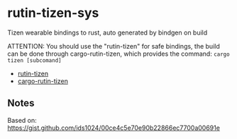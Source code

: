 # rutin-tizen-sys
Tizen wearable bindings to rust, auto generated by bindgen on build

ATTENTION: You should use the "rutin-tizen" for safe bindings, the build can be done through cargo-rutin-tizen, which provides the command: ```cargo tizen [subcomand]```

- [rutin-tizen](https://crates.io/crates/rutin-tizen)
- [cargo-rutin-tizen](https://crates.io/crates/cargo-rutin-tizen)

## Notes

Based on: https://gist.github.com/ids1024/00ce4c5e70e90b22866ec7700a00691e
